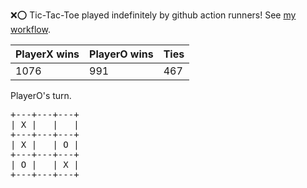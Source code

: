 :x::o: Tic-Tac-Toe played indefinitely by github action runners! See [my workflow](.github/workflows/play.yaml).

|PlayerX wins|PlayerO wins|Ties|
|-|-|-|
|1076|991|467|

PlayerO's turn.

<pre>
+---+---+---+
| X |   |   |
+---+---+---+
| X |   | O |
+---+---+---+
| O |   | X |
+---+---+---+
</pre>